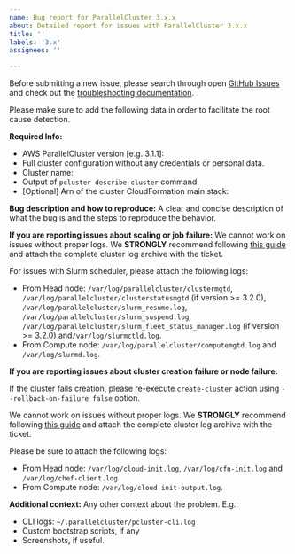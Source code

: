 ```yaml
---
name: Bug report for ParallelCluster 3.x.x
about: Detailed report for issues with ParallelCluster 3.x.x
title: ''
labels: '3.x'
assignees: ''

---
```


Before submitting a new issue, please search through open [GitHub Issues](https://github.com/aws/aws-parallelcluster/issues) and check out the [troubleshooting documentation](https://docs.aws.amazon.com/parallelcluster/latest/ug/troubleshooting-v3.html).

Please make sure to add the following data in order to facilitate the root cause detection.

**Required Info:**
 - AWS ParallelCluster version [e.g. 3.1.1]:
 - Full cluster configuration without any credentials or personal data.
 - Cluster name:
 - Output of `pcluster describe-cluster` command.
 - [Optional] Arn of the cluster CloudFormation main stack:

**Bug description and how to reproduce:**
A clear and concise description of what the bug is and the steps to reproduce the behavior.

**If you are reporting issues about scaling or job failure:**
We cannot work on issues without proper logs. We **STRONGLY** recommend following [this guide](https://docs.aws.amazon.com/parallelcluster/latest/ug/troubleshooting-v3.html#troubleshooting-v3-get-logs) and attach the complete cluster log archive with the ticket.

For issues with Slurm scheduler, please attach the following logs:
* From Head node: `/var/log/parallelcluster/clustermgtd`, `/var/log/parallelcluster/clusterstatusmgtd` (if version >= 3.2.0), `/var/log/parallelcluster/slurm_resume.log`, `/var/log/parallelcluster/slurm_suspend.log`, `/var/log/parallelcluster/slurm_fleet_status_manager.log` (if version >= 3.2.0) and`/var/log/slurmctld.log`. 
* From Compute node:  `/var/log/parallelcluster/computemgtd.log` and `/var/log/slurmd.log`.

**If you are reporting issues about cluster creation failure or node failure:**

If the cluster fails creation, please re-execute `create-cluster` action using `--rollback-on-failure false` option.

We cannot work on issues without proper logs. We **STRONGLY** recommend following [this guide](https://docs.aws.amazon.com/parallelcluster/latest/ug/troubleshooting-v3.html#troubleshooting-v3-get-logs) and attach the complete cluster log archive with the ticket.

Please be sure to attach the following logs:
* From Head node: `/var/log/cloud-init.log`, `/var/log/cfn-init.log` and `/var/log/chef-client.log`
* From Compute node:  `/var/log/cloud-init-output.log`.

**Additional context:**
Any other context about the problem. E.g.:
 - CLI logs: `~/.parallelcluster/pcluster-cli.log`
 - Custom bootstrap scripts, if any
 - Screenshots, if useful.
